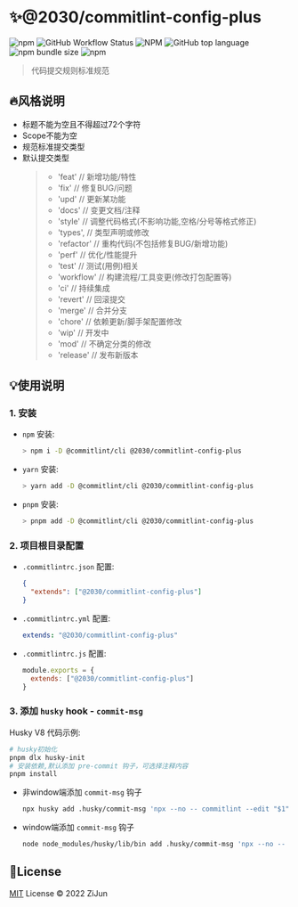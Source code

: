 # :sparkles:@2030/commitlint-config-plus

![npm](https://img.shields.io/npm/v/@2030/commitlint-config)
![GitHub Workflow Status](https://img.shields.io/github/workflow/status/Jun2030/commitlint-config/npm-publish-prod)
![NPM](https://img.shields.io/npm/l/@2030/commitlint-config)
![GitHub top language](https://img.shields.io/github/languages/top/Jun2030/commitlint-config)
![npm bundle size](https://img.shields.io/bundlephobia/min/@2030/commitlint-config)
![npm](https://img.shields.io/npm/dt/@2030/commitlint-config)

> 代码提交规则标准规范

## :fire:风格说明 

- 标题不能为空且不得超过72个字符
- Scope不能为空
- 规范标准提交类型
- 默认提交类型
  > - 'feat'     // 新增功能/特性
  > - 'fix'      // 修复BUG/问题
  > - 'upd'      // 更新某功能
  > - 'docs'     // 变更文档/注释
  > - 'style'    // 调整代码格式(不影响功能,空格/分号等格式修正)
  > - 'types',   // 类型声明或修改
  > - 'refactor' // 重构代码(不包括修复BUG/新增功能)
  > - 'perf'     // 优化/性能提升
  > - 'test'     // 测试(用例)相关
  > - 'workflow' // 构建流程/工具变更(修改打包配置等)
  > - 'ci'       // 持续集成
  > - 'revert'   // 回滚提交
  > - 'merge'    // 合并分支
  > - 'chore'    // 依赖更新/脚手架配置修改
  > - 'wip'      // 开发中
  > - 'mod'      // 不确定分类的修改
  > - 'release'  // 发布新版本

## :bulb:使用说明

### 1. 安装
- `npm` 安装:
  ```bash
  > npm i -D @commitlint/cli @2030/commitlint-config-plus
  ```
- `yarn` 安装:
  ```bash
  > yarn add -D @commitlint/cli @2030/commitlint-config-plus
  ```
- `pnpm` 安装:
  ```bash
  > pnpm add -D @commitlint/cli @2030/commitlint-config-plus
  ```

### 2. 项目根目录配置
- `.commitlintrc.json` 配置:
  ```json
  {
    "extends": ["@2030/commitlint-config-plus"]
  }
  ```
- `.commitlintrc.yml` 配置:
  ```yaml
  extends: "@2030/commitlint-config-plus"
  ```
- `.commitlintrc.js` 配置:
  ```javascript
  module.exports = {
    extends: ["@2030/commitlint-config-plus"]
  }
  ```
  

### 3. 添加 `husky` hook - `commit-msg`

Husky V8 代码示例:

```bash
# husky初始化
pnpm dlx husky-init
# 安装依赖,默认添加 pre-commit 钩子，可选择注释内容
pnpm install
```
- 非window端添加 `commit-msg` 钩子
  ```bash
  npx husky add .husky/commit-msg 'npx --no -- commitlint --edit "$1"'
  ```
- window端添加 `commit-msg` 钩子
  ```bash
  node node_modules/husky/lib/bin add .husky/commit-msg 'npx --no -- commitlint --edit "$1"'
  ```

## :key:License

[MIT](/LICENSE) License &copy; 2022 ZiJun
